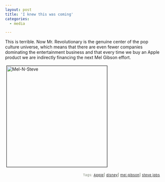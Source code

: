 ```yaml
---
layout: post
title: 'I knew this was coming'
categories:
  - media

---
```


This is terrible.  Now Mr. Revolutionary is the genuine center of the pop culture universe, which means that there are even fewer companies dominating the entertainment business and that every time we buy an Apple product we are indirectly financing the next Mel Gibson effort.

<a href="http://www.levjoy.com/blog/wp-content/uploads/2006/01/mel-n-steve.jpg"><img src="http://www.levjoy.com/blog/wp-content/uploads/2006/01/mel-n-steve-tm.jpg" height="328" width="327" border="1" hspace="4" vspace="4" alt="Mel-N-Steve" /></a>

<!-- technorati tags start --><p style="text-align:right;font-size:11px;letter-spacing:.05em;color:#808979;">Tags: <a href="http://www.technorati.com/tag/Apple" rel="tag">Apple</a><strong>|</strong> <a href="http://www.technorati.com/tag/disney" rel="tag">disney</a><strong>|</strong> <a href="http://www.technorati.com/tag/mel gibson" rel="tag">mel gibson</a><strong>|</strong> <a href="http://www.technorati.com/tag/steve jobs" rel="tag">steve jobs</a></p><!-- technorati tags end -->
